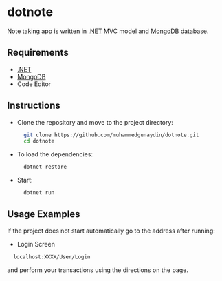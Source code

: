# dotnote

Note taking app is written in [.NET](https://learn.microsoft.com/tr-tr/dotnet/welcome) MVC model and [MongoDB](https://www.mongodb.com/) database.

## Requirements
- [.NET](https://learn.microsoft.com/tr-tr/dotnet/welcome)
- [MongoDB](https://www.mongodb.com/)
- Code Editor

## Instructions

- Clone the repository and move to the project directory:
  ```bash
    git clone https://github.com/muhammedgunaydin/dotnote.git
    cd dotnote
  ```
- To load the dependencies:
  ```bash
    dotnet restore
  ```
- Start:
  ```bash
    dotnet run
  ```
  
## Usage Examples
If the project does not start automatically go to the address after running:
-  Login Screen
  ```bash
    localhost:XXXX/User/Login
  ```
and perform your transactions using the directions on the page.
